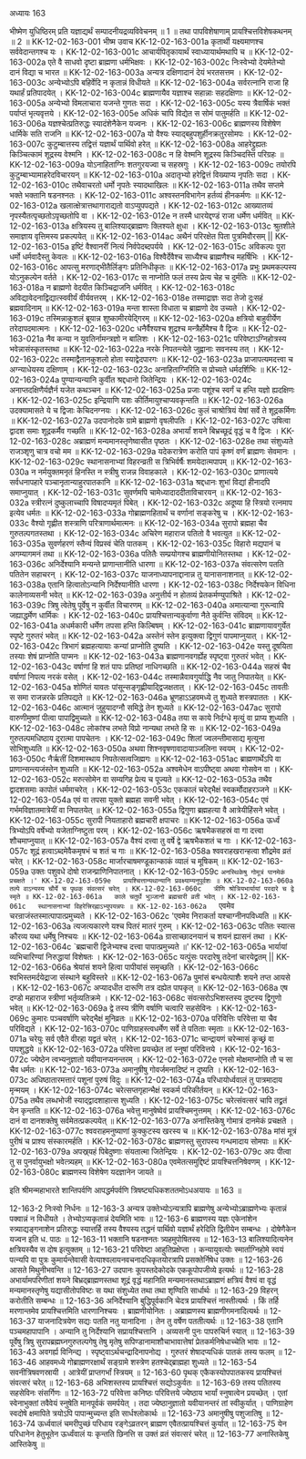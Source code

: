 अध्यायः 163

भीष्मेण युधिष्ठिरम् प्रति यज्ञाद्यर्थं सम्पादनीयद्रव्यविवेचनम् ॥ 1 ॥ तथा पापविशेषाणाम् प्रायश्चित्तविशेषकथनम् ॥ 2 ॥
KK-12-02-163-001	भीष्म उवाच 
KK-12-02-163-001a	कृतार्थी यक्ष्यमाणश्च सर्ववेदान्तगश्च यः ।
KK-12-02-163-001c	आचार्यपितृकायार्थं स्वाध्यायार्थमथापि च ॥
KK-12-02-163-002a	एते वै साधवो दृष्टा ब्राह्मणा धर्मभिक्षवः ।
KK-12-02-163-002c	निःस्वेभ्यो देयमेतेभ्यो दानं विद्या च भारत ॥
KK-12-02-163-003a	अन्यत्र दक्षिणादानं देयं भरतसत्तम ।
KK-12-02-163-003c	अन्येभ्योऽपि बहिर्वेदि न कृतान्नं विधीयते ॥
KK-12-02-163-004a	सर्वरत्नानि राजा हि यथार्हं प्रतिपादयेत् ।
KK-12-02-163-004c	ब्राह्मणायैव यज्ञाश्च सहान्नाः सहदक्षिणाः ॥
KK-12-02-163-005a	अन्येभ्यो विमलाचारा यजन्ते गुणतः सदा ।
KK-12-02-163-005c	यस्य त्रैवार्षिकं भक्तं पर्याप्तं भृत्यवृत्तये ।
KK-12-02-163-005e	अधिकं चापि विद्येत स सोमं पातुमर्हति ॥
KK-12-02-163-006a	यज्ञश्चेत्प्रतिरुद्धः स्यादंशेनैकेन यज्वनः ।
KK-12-02-163-006c	ब्राह्मणस्य विशेषेण धार्मिके सति राजनि ॥
KK-12-02-163-007a	यो वैश्यः स्याद्बहुपशुर्हीनक्रतुरसोमपः ।
KK-12-02-163-007c	कुटुम्बात्तस्य तद्वित्तं यज्ञार्थं पार्थिवो हरेत् ॥
KK-12-02-163-008a	आहरेद्द्रुह्यतः किञ्चित्कामं शूद्रस्य वेश्मनि ।
KK-12-02-163-008c	न हि वेश्मनि शूद्रस्य किञ्चिदस्ति परिग्रहः ॥
KK-12-02-163-009a	योऽनाहिताग्निः शतगुरयज्वा च सहस्रगुः ।
KK-12-02-163-009c	तयोरपि कुटुम्बाभ्यामाहरेदविचारयन् ॥
KK-12-02-163-010a	अदातृभ्यो हरेद्वित्तं विख्याप्य नृपतिः सदा ।
KK-12-02-163-010c	तथैवाचरतो धर्मो नृपतेः स्यादथाखिलः ॥
KK-12-02-163-011a	तथैव सप्तमे भक्ते भक्तानि षडनश्नतः ।
KK-12-02-163-011c	अश्वस्तनविभागेन हर्तव्यं हीनकर्मणः ॥
KK-12-02-163-012a	खलात्क्षेत्रात्तथागाराद्यतो वाऽप्युपपद्यते ।
KK-12-02-163-012c	आख्यातव्यं नृपस्यैतत्पृच्छतोऽपृच्छतोपि वा ।
KK-12-02-163-012e	न तस्मै धारयेद्दण्डं राजा धर्मेण धर्मवित् ॥
KK-12-02-163-013a	क्षत्रियस्य तु बालिश्याद्ब्राह्मणः क्लिश्यते क्षुधा ।
KK-12-02-163-013c	श्रुतशीले समाज्ञाय वृत्तिमस्य प्रकल्पयेत् ॥
KK-12-02-163-014ac	अथैनं परिरक्षेत पिता पुत्रमिवौरसम् ||
KK-12-02-163-015a	इष्टिं वैश्वानरीं नित्यं निर्वपेदब्दपर्यये ।
KK-12-02-163-015c	अविकल्पः पुरा धर्मो धर्मवादैस्तु केवलः ॥
KK-12-02-163-016a	विश्वैर्देवैश्च साध्यैश्च ब्राह्मणैश्च महर्षिभिः ।
KK-12-02-163-016c	आपत्सु मरणाद्भीतैर्लिङ्गः प्रतिनिधीकृतः ॥
KK-12-02-163-017a	प्रभुः प्रथमकल्पस्य योऽनुकल्पेन वर्तते ।
KK-12-02-163-017c	स नाप्नोति फलं तस्य प्रेत्य चेह च दुर्मतिः ॥
KK-12-02-163-018a	न ब्राह्मणो वेदयीत किञ्चिद्राजनि धर्मवित् ।
KK-12-02-163-018c	अविद्यावेदनाद्विद्यात्स्ववीर्यं वीर्यवत्तरम् ।
KK-12-02-163-018e	तस्माद्राज्ञः सदा तेजो दुःसहं ब्रह्मवादिनाम् ॥
KK-12-02-163-019a	मन्ता शास्ता विधाता च ब्राह्मणो देव उच्यते ।
KK-12-02-163-019c	तस्मिन्नाकुशलं ब्रूयान्न शुष्कामीरयेद्गिरम् ॥
KK-12-02-163-020a	क्षत्रियो बाहुवीर्येण तरेदापदमात्मनः ।
KK-12-02-163-020c	धनैर्वैश्यश्च शुद्रश्च मन्त्रैर्होमैश्च वै द्विजः ॥
KK-12-02-163-021a	नैव कन्या न युवतिर्नामन्त्रज्ञो न बालिशः ।
KK-12-02-163-021c	परिवेष्टाऽग्निहोत्रस्य भवेन्नासंस्कृतस्तथा ॥
KK-12-02-163-022a	नरके निपतन्त्येते जुह्वानाः सवनस्य तत् ।
KK-12-02-163-022c	तस्माद्वैतानकुशलो होता स्याद्वेदपारगः ॥
KK-12-02-163-023a	प्राजापत्यमदत्त्वा च अग्न्याधेयस्य दक्षिणाम् ।
KK-12-02-163-023c	अनाहिताग्निरिति स प्रोच्यते धर्मदर्शिभिः ॥
KK-12-02-163-024a	पुण्यान्यन्यानि कुर्वीत श्रद्दधानो जितेन्द्रियः ।
KK-12-02-163-024c	अनाप्तदक्षिणैर्यज्ञैर्न यजेत कथञ्चन ॥
KK-12-02-163-025a	प्रजाः पशूंश्च स्वर्गं च हन्ति यज्ञो ह्यदक्षिणः ।
KK-12-02-163-025c	इन्द्रियाणि यशः कीर्तिमायुश्चाप्यवकृन्तति ॥
KK-12-02-163-026a	उदक्यामासते ये च द्विजाः केचिदनग्नयः ।
KK-12-02-163-026c	कुलं चाश्रोत्रियं येषां सर्वे ते शूद्रकर्मिणः ॥
KK-12-02-163-027a	उदपानोदके ग्रामे ब्राह्मणो वृषलीपतिः ।
KK-12-02-163-027c	उषित्वा द्वादश समाः शूद्रकर्मैव गच्छति ॥
KK-12-02-163-028a	अभार्यां शयने बिभ्रच्छूद्रं वृद्धं च वै द्विजः ।
KK-12-02-163-028c	अब्राह्मणं मन्यमानस्तृणेष्वासीत पृष्ठतः ।
KK-12-02-163-028e	तथा संशुध्यते राजञ्शृणु चात्र वचो मम ॥
KK-12-02-163-029a	यदेकरात्रेण करोति पापं कृष्णं वर्णं ब्राह्मणः सेवमानः ।
KK-12-02-163-029c	स्थानासनाभ्यां विहरन्व्रती स त्रिभिर्वर्षैः शमयेदात्मपापम् ॥
KK-12-02-163-030a	न नर्मयुक्तमनृतं हिनस्ति न स्त्रीषु राजन्न विवाहकाले ।
KK-12-02-163-030c	प्राणात्यये सर्वधनापहारे पञ्चानृतान्याहुरपातकानि ॥
KK-12-02-163-031a	श्रद्दधानः शुभां विद्यां हीनादपि समाप्नुयात् ।
KK-12-02-163-031c	सुवर्णमपि चामेध्यादाददीताविचारयन् ॥
KK-12-02-163-032a	स्त्रीरत्नं दुष्कुलाच्चापि विषादप्यमृतं पिबेत् ।
KK-12-02-163-032c	अदूष्या हि स्त्रियो रत्नमाप इत्येव धर्मतः ॥
KK-12-02-163-033a	गोब्राह्मणहितार्थं च वर्णानां सङ्करेषु च ।
KK-12-02-163-033c	वैश्यो गृह्णीत शस्त्राणि परित्राणार्थमात्मनः ॥
KK-12-02-163-034a	सुरापो ब्रह्महा चैव गुरुतल्पगतस्तथा ।
KK-12-02-163-034c	अचिरेण महाराज पतितो वै भवत्युत ॥
KK-12-02-163-035a	सुवर्णहरणं स्तैन्यं विप्रस्वं चेति पातकम् ।
KK-12-02-163-035c	विहारो मद्यपानं च अगम्यागमनं तथा ॥
KK-12-02-163-036a	पतितैः सम्प्रयोगश्च ब्राह्मणीयोनितस्तथा ।
KK-12-02-163-036c	अनिर्देश्यानि मन्यन्ते प्राणान्तानीति धारणा ॥
KK-12-02-163-037a	संवत्सरेण पतति पतितेन सहाचरन् ।
KK-12-02-163-037c	याजनाध्यापनाद्दानान्न तु यानासनाशनात् ॥
KK-12-02-163-038a	एतानि हित्वातोऽन्यानि निर्देश्यानीति धारणा ।
KK-12-02-163-038c	निर्देश्यकेन विधिना कालेनाव्यसनी भवेत् ॥
KK-12-02-163-039a	अनुत्तीर्य न होतव्यं प्रेतकर्मण्युपाश्रिते ।
KK-12-02-163-039c	त्रिषु त्वेतेषु पूर्वेषु न कुर्वीत विचारणम् ॥
KK-12-02-163-040a	अमात्यान्वा गुरून्वापि जह्याद्धर्मेण धार्मिकः ।
KK-12-02-163-040c	प्रायश्चित्तान्यकुर्वाणा नैते कुर्वन्ति संविदम् ॥
KK-12-02-163-041a	अधर्मकारी धर्मेण तपसा हन्ति किल्बिषम् ।
KK-12-02-163-041c	ब्राह्मणायावगुर्येत स्पृष्टे गुरुतरं भवेत् ॥
KK-12-02-163-042a	अस्तेनं स्तेन इत्युक्त्वा द्विगुणं पापमाप्नुयात् ।
KK-12-02-163-042c	त्रिभागं ब्रह्महत्यायाः कन्यां प्राप्नोति दुष्यति ।
KK-12-02-163-042e	यस्तु दूषयिता तस्याः शेषं प्राप्नोति पाप्मनः ॥
KK-12-02-163-043a	ब्राह्मणानवगर्ह्येह स्पृष्ट्वा गुरुतरं भवेत् ।
KK-12-02-163-043c	वर्षाणां हि शतं पापः प्रतिष्ठां नाधिगच्छति ॥
KK-12-02-163-044a	सहस्रं चैव वर्षाणां निपत्य नरकं वसेत् ।
KK-12-02-163-044c	तस्मान्नैवावगुर्याद्धि नैव जातु निपातयेत् ॥
KK-12-02-163-045a	शोणितं यावतः पांसून्सङ्गृह्णीयाद्द्विजक्षतात् ।
KK-12-02-163-045c	तावतीः स समा राजन्नरके प्रतिपद्यते ॥
KK-12-02-163-046a	भ्रूणहाऽऽहवमध्ये तु शुध्यते शस्त्रपाततः ।
KK-12-02-163-046c	आत्मानं जुहुयादग्नौ समिद्धे तेन शुध्यते ॥
KK-12-02-163-047ac	सुरापो वारुणीमुष्णां पीत्वा पापाद्विमुच्यते ॥
KK-12-02-163-048a	तया स काये निर्दग्धे मृत्युं वा प्राप्य शुध्यति ।
KK-12-02-163-048c	लोकांश्च लभते विप्रो नान्यथा लभते हि सः ॥
KK-12-02-163-049a	गुरुतल्पमधिष्ठाय दुरात्मा पापचेतनः ।
KK-12-02-163-049c	शिलां ज्वलन्तीमासाद्य मृत्युना सोभिशुध्यति ॥
KK-12-02-163-050a	अथवा शिश्नवृषणावादायाञ्जलिना स्वयम् ।
KK-12-02-163-050c	नैर्ऋतीं दिशमास्थाय निपतेत्सत्वजिह्मगः ॥
KK-12-02-163-051ac	ब्राह्मणार्थेऽपि वा प्राणान्सन्त्यजंस्तेन शुध्यति ॥
KK-12-02-163-052a	अश्वमेधेन वाऽपीष्ट्वा अथवा गोसवेन वा ।
KK-12-02-163-052c	मरुत्सोमेन वा सम्यगिह प्रेत्य च पूज्यते ॥
KK-12-02-163-053a	तथैव द्वादशसमाः कापोतं धर्ममाचरेत् ।
KK-12-02-163-053c	एककालं चरेद्भैक्षं स्वकर्मोदाहरञ्जने ॥
KK-12-02-163-054a	एवं वा तपसा युक्तो ब्रह्महा सवनी भवेत् ।
KK-12-02-163-054c	एवं गर्भमविज्ञातमात्रेयीं वा निपातयेत् ॥
KK-12-02-163-055a	द्विगुणा ब्रह्महत्या वै आत्रेयीहिंसने भवेत् ।
KK-12-02-163-055c	सुरापी नियताहारो ब्रह्मचारी क्षपाचरः ॥
KK-12-02-163-056a	ऊर्ध्वं त्रिभ्योऽपि वर्षेभ्यो यजेताग्निष्टुता परम् ।
KK-12-02-163-056c	ऋषभैकसहस्रं वा गा दत्त्वा शौचमाप्नुयात् ॥
KK-12-02-163-057a	वैश्यं दत्त्वा तु वर्षे द्वे ऋषभैकशतं च गाः ।
KK-12-02-163-057c	शूद्रं हत्वाऽब्दमेवैकमृषभं च शतं च गाः ॥
KK-12-02-163-058a	श्ववराहखरान्हत्वा शौद्रमेव व्रतं चरेत् ।
KK-12-02-163-058c	मार्जारचाषमण्डूकान्काकं व्यालं च मूषिकम् ॥
KK-12-02-163-059a	उक्तः पशुवधे दोषो राजन्प्राणिनिपातनात् ।
KK-12-02-163-059c	`अनस्थिकेषु गोमूत्रं पानमेकं प्रचक्षते ।'
KK-12-02-163-059e	प्रायश्चित्तान्यथान्यानि प्रवक्ष्याम्यनुपूर्वशः ॥
KK-12-02-163-060a	तल्पे वाऽन्यस्य चौर्ये च पृथक् संवत्सरं चरेत् ।
KK-12-02-163-060c	त्रीणि श्रोत्रियभार्यायां परदारे च द्वे स्मृते ॥
KK-12-02-163-061a	काले चतुर्थे भुञ्जानो ब्रह्मचारी व्रती भवेत् ।
KK-12-02-163-061c	स्थानासनाभ्यां विहरेत्त्रिरह्नाऽभ्युपयन्नपः ॥
KK-12-02-163-062a	`एवमेव चरन्राजंस्तस्मात्पापात्प्रमुच्यते ।
KK-12-02-163-062c	'एवमेव निराकर्ता यश्चाग्नीनपविध्यति ॥
KK-12-02-163-063a	त्यजत्यकारणे यश्च पितरं मातरं गुरुम् ।
KK-12-02-163-063c	पतितः स्यात्स कौरव्य यथा धर्मेषु निश्चयः ॥
KK-12-02-163-064a	ग्रासाच्छादनयानं च शयनं ह्यासनं तथा ।
KK-12-02-163-064c	`ब्रह्मचारी द्विजेभ्यश्च दत्त्वा पापात्प्रमुच्यते ॥'
KK-12-02-163-065a	भार्यायां व्यभिचारिण्यां निरुद्धायां विशेषतः ।
KK-12-02-163-065c	यत्पुंसः परदारेषु तदेनां चारयेद्व्रतम् ||
KK-12-02-163-066a	श्रेयांसं शयने हित्वा पापीयांसं समृच्छति ।
KK-12-02-163-066c	श्वभिस्तमर्दयेद्राजा संस्थाने बहुविस्तरे ॥
KK-12-02-163-067a	पुमांसं बन्धयेत्पाशैः शयने तप्त आयसे ।
KK-12-02-163-067c	अप्यादधीत दारूणि तत्र दह्येत पापकृत् ॥
KK-12-02-163-068a	एष दण्डो महाराज स्त्रीणां भर्तृव्यतिक्रमे ।
KK-12-02-163-068c	संवत्सरोऽभिशस्तस्य दुष्टस्य द्विगुणो भवेत् ॥
KK-12-02-163-069a	द्वे तस्य त्रीणि वर्षाणि चत्वारि सहसेविनः ।
KK-12-02-163-069c	कुमारः पञ्चवर्षाणि चरेद्भैक्षं मुनिव्रतः ॥
KK-12-02-163-070a	परिवित्तिः परिवेत्ता या चैव परिविद्यते ।
KK-12-02-163-070c	पाणिग्राहस्त्वधर्मेण सर्वे ते पतिताः स्मृताः ॥
KK-12-02-163-071a	चरेयुः सर्व एवैते वीरहा यद्व्रतं चरेत् ।
KK-12-02-163-071c	चान्द्रायणं चरेन्मासं कृच्छ्रं वा पापशुद्धये ॥
KK-12-02-163-072a	परिवेत्ता प्रयच्छेत तां स्नुषां परिवित्तये ।
KK-12-02-163-072c	ज्येष्ठेन त्वभ्यनुज्ञातो यवीयानप्यनन्तरम् ।
KK-12-02-163-072e	एनसो मोक्षमाप्नोति तौ च सा चैव धर्मतः ॥
KK-12-02-163-073a	अमानुषीषु गोवर्जमनादिष्टं न दुष्यति ।
KK-12-02-163-073c	अधिष्ठातारमत्तारं पशूनां पुरुषं विदुः ॥
KK-12-02-163-074a	परिधायोर्ध्ववालं तु पात्रमादाय मृन्मयम् ।
KK-12-02-163-074c	चरेत्सप्तगृहान्भैक्षं स्वकर्म परिकीर्तयन् ॥
KK-12-02-163-075a	तथैव लब्धभोजी स्याद्द्वादशाहात्स शुध्यति ।
KK-12-02-163-075c	चरेत्संवत्सरं चापि तद्व्रतं येन कृन्तति ॥
KK-12-02-163-076a	भवेत्तु मानुषेष्वेवं प्रायश्चिमनुत्तमम् ।
KK-12-02-163-076c	दानं वा दानशक्तेषु सर्वमेतत्प्रकल्पयेत् ॥
KK-12-02-163-077a	अनास्तिकेषु गोमात्रं दानमेकं प्रचक्षते ।
KK-12-02-163-077c	श्ववराहमनुष्याणां कुक्कुटस्य खरस्य च ॥
KK-12-02-163-078a	मांसं मूत्रं पुरीषं च प्राश्य संस्कारमर्हति ।
KK-12-02-163-078c	ब्राह्मणस्तु सुरापस्य गन्धमादाय सोमपाः ॥
KK-12-02-163-079a	अपस्र्र्यहं पिबेदुष्णाः संयतात्मा जितेन्द्रियः ।
KK-12-02-163-079c	अपः पीत्वा तु स पुनर्वायुभक्षो भवेत्त्र्यहम् ॥
KK-12-02-163-080a	एवमेतत्समुद्दिष्टं प्रायश्चित्तनिषेवणम् ।
KK-12-02-163-080c	ब्राह्मणस्य विशेषेण यदज्ञानेन जायते ॥ 

इति श्रीमन्महाभारते शान्तिपर्वणि आपद्धर्मपर्वणि त्रिषष्ट्यधिकशततमोऽधअयायः ॥ 163 ॥

12-163-2 निःस्वो निर्धनः ॥ 12-163-3 अन्यत्र उक्तेभ्योऽन्यत्रापि ब्राह्मणेषु अन्येभ्योऽब्राह्मणेभ्यः कृतान्नं पक्वान्नं न विधीयते । तेभ्योऽप्यकृतान्नं देयमिति भावः ॥ 12-163-6 ब्राह्मणस्य यज्ञः एकेनांशेन स्त्र्याद्यङ्गनाशेन प्रतिरुद्धः स्यात्तर्हि तस्य वैश्यस्य तद्धनं पार्थिवो यज्ञार्थं हरेदिति द्वितीयेन सम्बन्धः । दोषेणैकेन यज्वन इति ध. पाठः ॥ 12-163-11 भक्तानि षडनश्नतः त्र्यहमुपोषितस्य ॥ 12-163-13 बालिश्यादित्यनेन क्षत्रियस्यैव स दोष इत्युक्तम् ॥ 12-163-21 परिवेष्टा आहुतिप्रक्षेप्ता । कन्यायुवत्योः स्मार्ताग्निहोमे स्वयं पत्न्यपि वा पुत्रः कुमार्यन्तेवासी वेत्याश्वलायनवचनादधिकृतयोरत्रापि प्रसक्तेर्निषेध उक्तः ॥ 12-163-26 आसते मिथुनीभवन्ति ॥ 12-163-27 उदपानः कूपस्तदेकोदके एककूपोपजीव्ये इत्यर्थः ॥ 12-163-28 अभार्यामपरिणीतां शयने बिभ्रद्ब्राह्मणस्तथा शूद्रं वृद्धं महानिति मन्यमानस्तथाऽब्राह्मणं क्षत्रियं वैश्यं वा वृद्धं मन्यमानस्तृणेषु यद्यासीतोपविष्टः स यथा संशुध्येत तथा तथा शृण्विति सार्धार्थः ॥ 12-163-29 विहरन् करोतीति सम्बन्धः ॥ 12-163-36 अनिर्देश्यानि बुद्धिपूर्वकानि चेदत्र प्रायश्चित्तं नास्तीत्यर्थः । किं तर्हि मरणान्तमेव प्रायश्चित्तमिति धारणानिश्चयः । ब्राह्मणीयोनितः । अब्राह्मणस्य ब्राह्मणीगमनादित्यर्थः ॥ 12-163-37 याजनादित्रयेण सद्यः पतति नतु यानादिना । तेन तु वर्षेण पततीत्यर्थः ॥ 12-163-38 एतानि पञ्चमहापापानि । अन्यानि तु निर्देश्यानि सप्रायश्चित्तानि । अव्यसनी पुनः पापरुचिर्न स्यात् ॥ 12-163-39 पूर्वेषु त्रिषु सुरापब्रह्मघ्नगुरुतल्पगेषु तेषु मृतेषु सपिण्डानामाशौचाभावात्तेषां प्रेतकर्मनिषेधाच्चेति भावः ॥ 12-163-43 अवगर्ह्य विनिन्द्य । स्पृष्ट्वाऽर्थचन्द्रादिनापनोद्य । गुरुतरं शेषादप्यधिकं पातकं तस्य फलम् ॥ 12-163-46 आहवमध्ये गोब्राह्मणरक्षार्थं सङ्ग्रामे शस्त्रेण हतश्चेद्ब्राह्महा शुध्यते ॥ 12-163-54 सवनीत्रिषवणस्रायी । आत्रेयीं प्राप्तगर्भां स्त्रियम् ॥ 12-163-60 पृथक् एकैकस्योपपातकस्य प्रायश्चित्तं संवत्सरं चरेत् ॥ 12-163-68 अभिशस्तस्य प्रायश्चित्तं सद्योऽकुर्वतः ॥ 12-163-69 तस्य पतितस्य सहसेविनः संसर्गिणः ॥ 12-163-72 परिवेत्ता कनिष्ठः परिवित्तये ज्येष्ठाय भार्यां स्नुषात्वेन प्रयच्छेत् । एतां स्वेनाभुक्तां तवैवेयं स्नुषेति मानपूर्वकं समर्पयेत् । तदा ज्येष्ठानुज्ञातो यवीयानन्तरं तां स्वीकुर्यात् । पाणिग्राहेण स्वदोषे क्षमापिते त्रयोऽपि पापान्मुच्यन्त इति सार्धश्लोकार्थः ॥ 12-163-73 अमानुषीषु पशुजातिषु ॥ 12-163-74 ऊर्ध्ववालं चमरीपुच्छं परिधाय रङ्गेऽव्रतरन् ब्राह्मण एवैतत्प्रायश्चित्तं कुर्यात् ॥ 12-163-75 येन परिधानेन हेतुभूतेन ऊर्ध्वंवालं यः कृन्तति छिनत्ति स उक्तं व्रतं संवत्सरं चरेत् ॥ 12-163-77 अनास्तिकेषु आस्तिकेषु ॥
